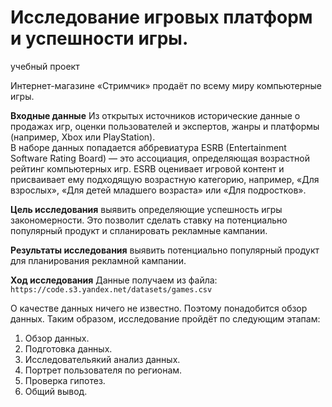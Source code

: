 # Исследование игровых платформ и успешности игры.
учебный проект  

Интернет-магазине «Стримчик» продаёт по всему миру компьютерные игры.  

**Входные данные** Из открытых источников исторические данные о продажах игр, оценки пользователей и экспертов, жанры и платформы (например, Xbox или PlayStation).  
В наборе данных попадается аббревиатура ESRB (Entertainment Software Rating Board) — это ассоциация, определяющая возрастной рейтинг компьютерных игр. ESRB оценивает игровой контент и присваивает ему подходящую возрастную категорию, например, «Для взрослых», «Для детей младшего возраста» или «Для подростков».


**Цель исследования** выявить определяющие успешность игры закономерности. Это позволит сделать ставку на потенциально популярный продукт и спланировать рекламные кампании.


**Результаты исследования**  выявить потенциально популярный продукт для планирования рекламной кампании.


**Ход исследования**
Данные получаем из файла:  
`https://code.s3.yandex.net/datasets/games.csv`

О качестве данных ничего не известно. Поэтому понадобится обзор данных. 
Таким образом, исследование пройдёт по следующим этапам:  
1. Обзор данных.
2. Подготовка данных.
3. Исследовательякий анализ данных.
4. Портрет пользователя по регионам.
5. Проверка гипотез.
6. Общий вывод.
